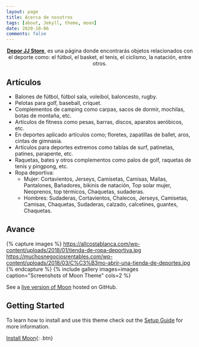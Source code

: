 ```yaml
---
layout: page
title: Acerca de nosotros
tags: [about, Jekyll, theme, moon]
date: 2020-10-06
comments: false
---
```

    
<center><a href="https://jose22jj.github.io/"><b>Depor JJ Store</b></a>, es una página donde encontrarás objetos relacionados con el deporte como: el fútbol, el basket, el tenis, el ciclismo, la natación, entre otros.</center>

## Artículos
* Balones de fútbol, fútbol sala, voleibol, baloncesto, rugby.
* Pelotas para golf, baseball, críquet.
* Complementos de camping como carpas, sacos de dormir, mochilas, botas de montaña, etc.
* Artículos de fitness como pesas, barras, discos, aparatos aeróbicos, etc.
* En deportes aplicado artículos como; floretes, zapatillas de ballet, aros, cintas de gimnasia.
* Artículos para deportes extremos como tablas de surf, patinetas, patines, parapente, etc.
* Raquetas, bates y otros complementos como palos de golf, raquetas de tenis y pingpong, etc.
* Ropa deportiva:
  - Mujer: Cortavientos, Jerseys, Camisetas, Camisas, Mallas, Pantalones, Bañadores, bikinis de natación, Top solar mujer, Neoprenos, top térmicos, Chaquetas, sudaderas.
  - Hombres: Sudaderas, Cortavientos, Chalecos, Jerseys, Camisetas, Camisas, Chaquetas, Sudaderas, calzado, calcetines, guantes, Chaquetas.

## Avance

{% capture images %}
    https://allcostablanca.com/wp-content/uploads/2018/01/tienda-de-ropa-deportiva.jpg
    https://muchosnegociosrentables.com/wp-content/uploads/2018/03/C%C3%B3mo-abrir-una-tienda-de-deportes.jpg
{% endcapture %}
{% include gallery images=images caption="Screenshots of Moon Theme" cols=2 %}

See a [live version of Moon](http://taylantatli.github.io/Moon) hosted on GitHub.

## Getting Started

To learn how to install and use this theme check out the [Setup Guide](http://taylantatli.me/Moon/moon-theme/) for more information.
      
[Install Moon](https://github.com/TaylanTatli/Moon){: .btn}
